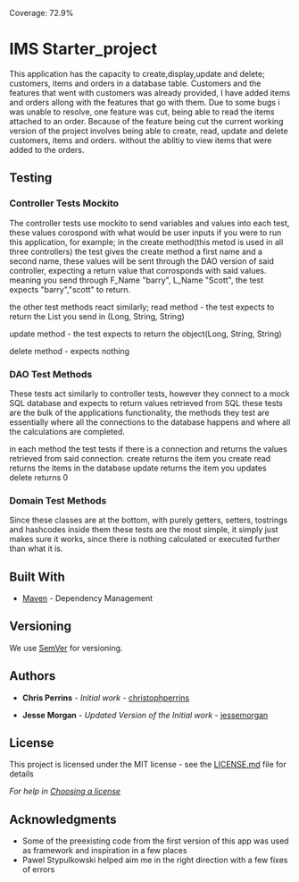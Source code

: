 Coverage: 72.9%
# IMS Starter_project

This application has the capacity to create,display,update and delete; customers, items and orders in a database table.
Customers and the features that went with customers was already provided, I have added items and orders allong with the features that go with them.
Due to some bugs i was unable to resolve, one feature was cut, being able to read the items attached to an order.
Because of the feature being cut the current working version of the project involves being able to create, read, update and delete customers, items and orders. without the ablitiy to view items that were added to the orders.

## Testing


### Controller Tests Mockito

The controller tests use mockito to send variables and values into each test, these values corospond with what would be user inputs if you were to run this application, for example;
in the create method(this metod is used in all three controllers) the test gives the create method a first name and a second name, these values will be sent through the DAO version of said controller, expecting a return value that corrosponds with said values. meaning you send through F_Name "barry", L_Name "Scott", the test expects "barry","scott" to return.

the other test methods react similarly;
read method - the test expects to return the List you send in (Long, String, String)

update method - the test expects to return the object(Long, String, String) 

delete method - expects nothing

### DAO Test Methods
These tests act similarly to controller tests, however they connect to a mock SQL database and expects to return values retrieved from SQL
these tests are the bulk of the applications functionality,
the methods they test are essentially where all the connections to the database happens and where all the calculations are completed.

in each method the test tests if there is a connection and returns the values retrieved from said connection.
create returns the item you create
read returns the items in the database
update returns the item you updates
delete returns 0

### Domain Test Methods
Since these classes are at the bottom, with purely getters, setters, tostrings and hashcodes inside them these tests are the most simple, it simply just makes sure it works, since there is nothing calculated or executed further than what it is. 

## Built With

* [Maven](https://maven.apache.org/) - Dependency Management

## Versioning

We use [SemVer](http://semver.org/) for versioning.

## Authors

* **Chris Perrins** - *Initial work* - [christophperrins](https://github.com/christophperrins)

* **Jesse Morgan** - *Updated Version of the Initial work* - [jessemorgan](https://github.com/JMorgan-git/IMS-Project) 

## License

This project is licensed under the MIT license - see the [LICENSE.md](LICENSE.md) file for details 

*For help in [Choosing a license](https://choosealicense.com/)*

## Acknowledgments

* Some of the preexisting code from the first version of this app was used as framework and inspiration in a few places
* Pawel Stypulkowski helped aim me in the right direction with a few fixes of errors
